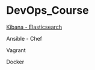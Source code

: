 # DevOps_Course

[Kibana - Elasticsearch](https://github.com/STiago/DevOps_Course/tree/master/ElasticSearch_Kibana_London_Weather)

Ansible - Chef

Vagrant

Docker
